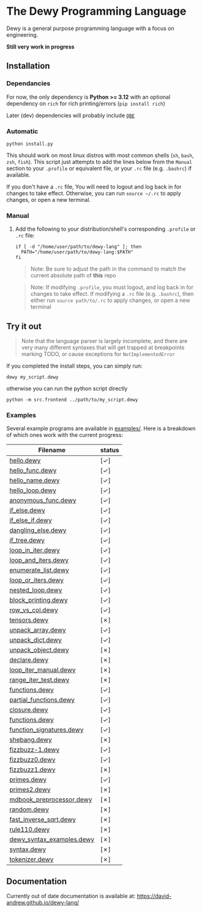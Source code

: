 # The Dewy Programming Language

Dewy is a general purpose programming language with a focus on engineering.

**Still very work in progress**

## Installation

### Dependancies

For now, the only dependency is **Python >= 3.12** with an optional dependency on `rich` for rich printing/errors (`pip install rich`)

Later (dev) dependencies will probably include [`QBE`](https://c9x.me/compile/)

### Automatic

```
python install.py
```

This should work on most linux distros with most common shells (`sh`, `bash`, `zsh`, `fish`). This script just attempts to add the lines below from the `Manual` section to your `.profile` or equivalent file, or your `.rc` file (e.g. `.bashrc`) if available.

If you don't have a `.rc` file, You will need to logout and log back in for changes to take effect. Otherwise, you can run `source ~/.rc` to apply changes, or open a new terminal.

### Manual

1. Add the following to your distribution/shell's corresponding `.profile` or `.rc` file:

   ```
   if [ -d "/home/user/path/to/dewy-lang" ]; then
     PATH="/home/user/path/to/dewy-lang:$PATH"
   fi
   ```

   > Note: Be sure to adjust the path in the command to match the current absolute path of **this** repo

   > Note: If modifying `.profile`, you must logout, and log back in for changes to take effect.
   > If modifying a `.rc` file (e.g. `.bashrc`), then either run `source path/to/.rc` to apply changes, or open a new terminal

## Try it out

> Note that the language parser is largely incomplete, and there are very many different syntaxes that will get trapped at breakpoints marking TODO, or cause exceptions for `NotImplementedError`

If you completed the install steps, you can simply run:

```
dewy my_script.dewy
```

otherwise you can run the python script directly

```
python -m src.frontend ../path/to/my_script.dewy
```

### Examples

Several example programs are available in [examples/](examples/). Here is a breakdown of which ones work with the current progress:

| Filename                                                        | status |
| --------------------------------------------------------------- | ------ |
| [hello.dewy](examples/hello.dewy)                               | [✓]    |
| [hello_func.dewy](examples/hello_func.dewy)                     | [✓]    |
| [hello_name.dewy](examples/hello_name.dewy)                     | [✓]    |
| [hello_loop.dewy](examples/hello_loop.dewy)                     | [✓]    |
| [anonymous_func.dewy](examples/anonymous_func.dewy)             | [✓]    |
| [if_else.dewy](examples/if_else.dewy)                           | [✓]    |
| [if_else_if.dewy](examples/if_else_if.dewy)                     | [✓]    |
| [dangling_else.dewy](examples/dangling_else.dewy)               | [✓]    |
| [if_tree.dewy](examples/if_tree.dewy)                           | [✓]    |
| [loop_in_iter.dewy](examples/loop_in_iter.dewy)                 | [✓]    |
| [loop_and_iters.dewy](examples/loop_and_iters.dewy)             | [✓]    |
| [enumerate_list.dewy](examples/enumerate_list.dewy)             | [✓]    |
| [loop_or_iters.dewy](examples/loop_or_iters.dewy)               | [✓]    |
| [nested_loop.dewy](examples/nested_loop.dewy)                   | [✓]    |
| [block_printing.dewy](examples/block_printing.dewy)             | [✓]    |
| [row_vs_col.dewy](examples/row_vs_col.dewy)                     | [✓]    |
| [tensors.dewy](examples/tensors.dewy)                           | [✗]    |
| [unpack_array.dewy](examples/unpack_array.dewy)                 | [✓]    |
| [unpack_dict.dewy](examples/unpack_dict.dewy)                   | [✓]    |
| [unpack_object.dewy](examples/unpack_object.dewy)               | [✗]    |
| [declare.dewy](examples/declare.dewy)                           | [✗]    |
| [loop_iter_manual.dewy](examples/loop_iter_manual.dewy)         | [✗]    |
| [range_iter_test.dewy](examples/range_iter_test.dewy)           | [✗]    |
| [functions.dewy](examples/functions.dewy)                       | [✓]    |
| [partial_functions.dewy](examples/partial_functions.dewy)       | [✓]    |
| [closure.dewy](examples/closure.dewy)                           | [✓]    |
| [functions.dewy](examples/functions.dewy)                       | [✓]    |
| [function_signatures.dewy](examples/function_signatures.dewy)   | [✓]    |
| [shebang.dewy](examples/shebang.dewy)                           | [✗]    |
| [fizzbuzz-1.dewy](examples/fizzbuzz-1.dewy)                     | [✓]    |
| [fizzbuzz0.dewy](examples/fizzbuzz0.dewy)                       | [✓]    |
| [fizzbuzz1.dewy](examples/fizzbuzz1.dewy)                       | [✗]    |
| [primes.dewy](examples/primes.dewy)                             | [✓]    |
| [primes2.dewy](examples/primes2.dewy)                           | [✗]    |
| [mdbook_preprocessor.dewy](docs/plugins/src_to_iframe.dewy)     | [✗]    |
| [random.dewy](examples/random.dewy)                             | [✗]    |
| [fast_inverse_sqrt.dewy](examples/fast_inverse_sqrt.dewy)       | [✗]    |
| [rule110.dewy](examples/rule110.dewy)                           | [✗]    |
| [dewy_syntax_examples.dewy](examples/dewy_syntax_examples.dewy) | [✗]    |
| [syntax.dewy](examples/syntax.dewy)                             | [✗]    |
| [tokenizer.dewy](examples/tokenizer.dewy)                       | [✗]    |

## Documentation

Currently out of date documentation is available at: https://david-andrew.github.io/dewy-lang/
